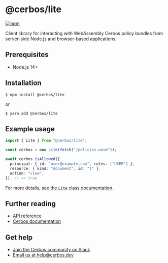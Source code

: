 # @cerbos/lite

[![npm](https://img.shields.io/npm/v/@cerbos/lite?style=flat-square)](https://www.npmjs.com/package/@cerbos/lite)

Client library for interacting with WebAssembly Cerbos policy bundles from server-side Node.js and browser-based applications.

## Prerequisites

- Node.js 14+

## Installation

```console
$ npm install @cerbos/lite
```

or

```console
$ yarn add @cerbos/lite
```

## Example usage

```typescript
import { Lite } from "@cerbos/lite";

const cerbos = new Lite(fetch("/policies.wasm"));

await cerbos.isAllowed({
  principal: { id: "user@example.com", roles: ["USER"] },
  resource: { kind: "document", id: "1" },
  action: "view",
}); // => true
```

For more details, [see the `Lite` class documentation](../../docs/lite.lite.md).

## Further reading

- [API reference](../../docs/lite.md)
- [Cerbos documentation](https://docs.cerbos.dev)

## Get help

- [Join the Cerbos community on Slack](http://go.cerbos.io/slack)
- [Email us at help@cerbos.dev](mailto:help@cerbos.dev)
